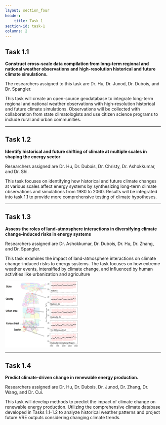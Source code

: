 ```yaml
---
layout: section_four
header:
    title: Task 1
section-id: task-1
columns: 2
---
```


## Task 1.1

**Construct cross-scale data compilation from long-term regional and national weather
observations and high-resolution historical and future climate simulations.**

The researchers assigned to this task are Dr. Hu, Dr. Junod, Dr. Dubois, and Dr. Spangler.

This task will create an open-source geodatabase to integrate long-term regional
and national weather observations with high-resolution historical and future
climate simulations. Observations will be collected with collaboration from
state climatologists and use citizen science programs to include rural and urban
communities.

---

## Task 1.2

**Identify historical and future shifting of climate at multiple scales in
shaping the energy sector**

Researchers assigned are Dr. Hu, Dr. Dubois, Dr. Christy, Dr. Ashokkumar, and Dr. Shi.

This task focuses on identifying how historical and future climate changes at
various scales affect energy systems by synthesizing long-term climate
observations and simulations from 1980 to 2060. Results will be integrated into
task 1.1 to provide more comprehensive testing of climate hypotheses.

---

## Task 1.3

**Assess the roles of land-atmosphere interactions in diversifying climate change-induced risks
in energy systems**

Researchers assigned are Dr. Ashokkumar, Dr. Dubois, Dr. Hu, Dr. Zhang, and Dr. Spangler.

This task examines the impact of land-atmosphere interactions on climate
change-induced risks to energy systems. The task focuses on how extreme weather
events, intensified by climate change, and influenced by human activities like
urbanization and agriculture

![Level of interactions with country, state, urban areas](/images/research-tasks/task-1-3.png)

---

## Task 1.4

**Predict climate-driven change in renewable energy production.**

Researchers assigned are Dr. Hu, Dr. Dubois, Dr. Junod, Dr. Zhang, Dr. Wang, and Dr. Cui.

This task will develop methods to predict the impact of climate change on
renewable energy production. Utilizing the comprehensive climate database
developed in Tasks 1.1-1.2 to analyze historical weather patterns and project
future VRE outputs considering changing climate trends.


